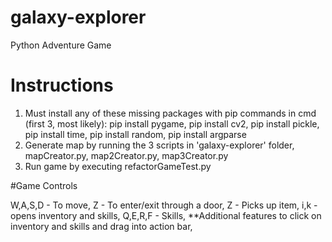# galaxy-explorer
Python Adventure Game

# Instructions

1. Must install any of these  missing packages with pip commands in cmd (first 3, most likely):
pip install pygame, 
pip install cv2, 
pip install pickle, 
pip install time, 
pip install random, 
pip install argparse
2. Generate map by running the 3 scripts in 'galaxy-explorer' folder, mapCreator.py, map2Creator.py, map3Creator.py
3. Run game by executing refactorGameTest.py

#Game Controls

W,A,S,D - To move,
Z - To enter/exit through a door,
Z - Picks up item,
i,k - opens inventory and skills,
Q,E,R,F - Skills,
**Additional features to click on inventory and skills and drag into action bar,
 
